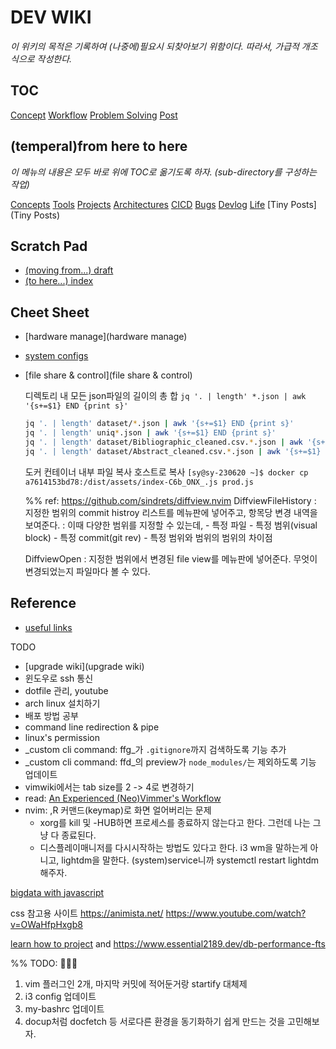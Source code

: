 #     DEV  WIKI

  _이 위키의 목적은 기록하여 (나중에)필요시 되찾아보기 위함이다._
  _따라서, 가급적 개조식으로 작성한다._

## TOC

[Concept](concepts/index)
[Workflow](workflows/index)
[Problem Solving](problem-solving/index)
[Post](dev-posts/index)

## (temperal)from here to here

  _이 메뉴의 내용은 모두 바로 위에 TOC로 옮기도록 하자. (sub-directory를 구성하는 작업)_

[Concepts](Concepts)
[Tools](Tools)
[Projects](Projects)
[Architectures](Architectures)
[CICD](CICD)
[Bugs](Bugs)
[Devlog](Devlog)
[Life](Life)
[Tiny Posts](Tiny Posts)

## Scratch Pad

  * [(moving from...) draft](draft)
  * [(to here...) index](./draft/index)

## Cheet Sheet

  * [hardware manage](hardware manage)
  * [system configs](system-configs)
  * [file share & control](file share & control)

    디렉토리 내 모든 json파일의 길이의 총 합
    `jq '. | length' *.json | awk '{s+=$1} END {print s}'`

    ```bash
    jq '. | length' dataset/*.json | awk '{s+=$1} END {print s}'
    jq '. | length' uniq*.json | awk '{s+=$1} END {print s}'
    jq '. | length' dataset/Bibliographic_cleaned.csv.*.json | awk '{s+=$1} END {print s}'
    jq '. | length' dataset/Abstract_cleaned.csv.*.json | awk '{s+=$1} END {print s}'
    ```

    도커 컨테이너 내부 파일 복사 호스트로 복사
    `[sy@sy-230620 ~]$ docker cp a7614153bd78:/dist/assets/index-C6b_ONX_.js prod.js`

    %% ref: https://github.com/sindrets/diffview.nvim
    DiffviewFileHistory
    : 지정한 범위의 commit histroy 리스트를 메뉴판에 넣어주고, 항목당 변경 내역을 보여준다.
    : 이때 다양한 범위를 지정할 수 있는데,
        - 특정 파일
        - 특정 범위(visual block)
        - 특정 commit(git rev)
        - 특정 범위와 범위의 범위의 차이점

    DiffviewOpen
    : 지정한 범위에서 변경된 file view를 메뉴판에 넣어준다. 무엇이 변경되었는지 파일마다 볼 수 있다.


## Reference

  * [useful links](useful-links)

TODO

  - [upgrade wiki](upgrade wiki)
  - 윈도우로 ssh 통신
  - dotfile 관리, youtube
  - arch linux 설치하기
  - 배포 방법 공부
  - command line redirection & pipe
  - linux's permission
  - _custom cli command: ffg_가 `.gitignore`까지 검색하도록 기능 추가
  - _custom cli command: ffd_의 preview가 `node_modules/`는 제외하도록 기능 업데이트
  - vimwiki에서는 tab size를 2 -> 4로 변경하기
  - read: [An Experienced (Neo)Vimmer's Workflow](https://seniormars.com/posts/neovim-workflow/)
  - nvim: ,R 커맨드(keymap)로 화면 얼어버리는 문제
      - xorg를 kill 및 -HUB하면 프로세스를 종료하지 않는다고 한다. 그런데 나는 그냥 다 종료된다.
      - 디스플레이매니저를 다시시작하는 방법도 있다고 한다. i3 wm을 말하는게 아니고, lightdm을 말한다.
        (system)service니까 systemctl restart lightdm해주자.


[bigdata with javascript](https://www.manning.com/books/data-wrangling-with-javascript?a_aid=datawranglingwithjavascript&a_bid=acc654f9)


css 참고용 사이트
https://animista.net/
https://www.youtube.com/watch?v=OWaHfpHxgb8



[learn how to project](https://github.com/boostcampwm-2022)
 and https://www.essential2189.dev/db-performance-fts



 %% TODO: 

 1. vim 플러그인 2개, 마지막 커밋에 적어둔거랑 startify 대체제
 2. i3 config 업데이트
 3. my-bashrc 업데이트
 4. docup처럼 docfetch 등 서로다른 환경을 동기화하기 쉽게 만드는 것을 고민해보자.


